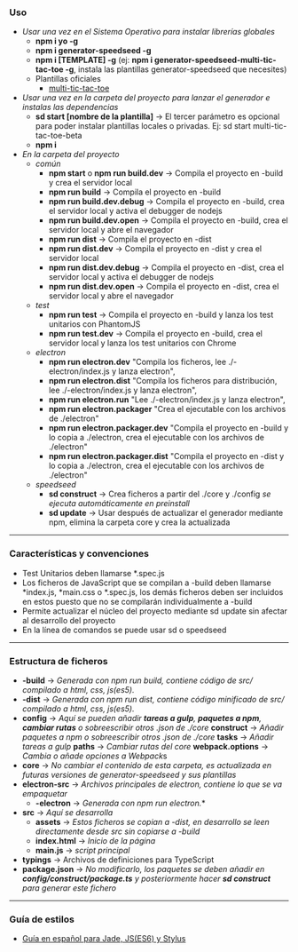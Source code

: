 ### Uso
- *Usar una vez en el Sistema Operativo para instalar librerías globales*
    - **npm i yo -g**
    - **npm i generator-speedseed -g**
    - **npm i [TEMPLATE] -g** (ej: **npm i generator-speedseed-multi-tic-tac-toe -g**, instala las plantillas generator-speedseed que necesites)
    - Plantillas oficiales
        - [multi-tic-tac-toe](https://www.npmjs.com/package/generator-speedseed-multi-tic-tac-toe)
- *Usar una vez en la carpeta del proyecto para lanzar el generador e instalas las dependencias*
    - **sd start [nombre de la plantilla]** -> El tercer parámetro es opcional para poder instalar plantillas locales o privadas. Ej: sd start multi-tic-tac-toe-beta
    - **npm i**
- *En la carpeta del proyecto*
    - *común*
        - **npm start** o **npm run build.dev** -> Compila el proyecto en -build y crea el servidor local
        - **npm run build** -> Compila el proyecto en -build
        - **npm run build.dev.debug** -> Compila el proyecto en -build, crea el servidor local y activa el debugger de nodejs
        - **npm run build.dev.open** -> Compila el proyecto en -build, crea el servidor local y abre el navegador
        - **npm run dist** -> Compila el proyecto en -dist
        - **npm run dist.dev** -> Compila el proyecto en -dist y crea el servidor local
        - **npm run dist.dev.debug** -> Compila el proyecto en -dist, crea el servidor local y activa el debugger de nodejs
        - **npm run dist.dev.open** -> Compila el proyecto en -dist, crea el servidor local y abre el navegador
    - *test*
        - **npm run test** -> Compila el proyecto en -build y lanza los test unitarios con PhantomJS
        - **npm run test.dev** -> Compila el proyecto en -build, crea el servidor local y lanza los test unitarios con Chrome
    - *electron*
        - **npm run electron.dev** "Compila los ficheros, lee ./-electron/index.js y lanza electron",
        - **npm run electron.dist** "Compila los ficheros para distribución, lee ./-electron/index.js y lanza electron",
        - **npm run electron.run** "Lee ./-electron/index.js y lanza electron",
        - **npm run electron.packager** "Crea el ejecutable con los archivos de ./electron"
        - **npm run electron.packager.dev** "Compila el proyecto en -build y lo copia a ./electron, crea el ejecutable con los archivos de ./electron"
        - **npm run electron.packager.dist** "Compila el proyecto en -dist y lo copia a ./electron, crea el ejecutable con los archivos de ./electron"
    - *speedseed*
        - **sd construct** -> Crea ficheros a partir del ./core y ./config *se ejecuta automáticamente en preinstall*
        - **sd update** -> Usar después de actualizar el generador mediante npm, elimina la carpeta core y crea la actualizada

---

### Características y convenciones
- Test Unitarios deben llamarse *.spec.js
- Los ficheros de JavaScript que se compilan a -build deben llamarse *index.js, *main.css o *.spec.js, los demás ficheros deben ser incluidos en estos puesto que no se compilarán individualmente a -build
- Permite actualizar el núcleo del proyecto mediante sd update sin afectar al desarrollo del proyecto
- En la línea de comandos se puede usar sd o speedseed

---

### Estructura de ficheros
- **-build** -> *Generada con npm run build, contiene código de src/ compilado a html, css, js(es5).*
- **-dist** -> *Generada con npm run dist, contiene código minificado de src/ compilado a html, css, js(es5).*
- **config** -> *Aquí se pueden añadir **tareas a gulp**, **paquetes a npm**, **cambiar rutas** o sobreescribir otros .json de ./core*
    **construct** -> *Añadir paquetes a npm o sobreescribir otros .json de ./core*
    **tasks** -> *Añadir tareas a gulp*
    **paths** -> *Cambiar rutas del core*
    **webpack.options** -> *Cambia o añade opciones a Webpack*s
- **core** -> *No cambiar el contenido de esta carpeta, es actualizada en futuras versiones de generator-speedseed y sus plantillas*
- **electron-src** -> *Archivos principales de electron, contiene lo que se va empaquetar*
    - **-electron** -> *Generada con npm run electron.**
- **src** -> *Aquí se desarrolla*
    - **assets** -> *Estos ficheros se copian a -dist, en desarrollo se leen directamente desde src sin copiarse a -build*
    - **index.html** -> *Inicio de la página*
    - **main.js** -> *script principal*
- **typings** -> Archivos de definiciones para TypeScript
- **package.json** -> *No modificarlo, los paquetes se deben añadir en **config/construct/package.ts** y posteriormente hacer **sd construct** para generar este fichero*

---

### Guía de estilos
- [Guía en español para Jade, JS(ES6) y Stylus](https://github.com/ifedu/cleanly-styleguide)
